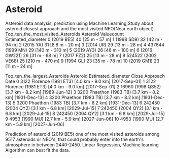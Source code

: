 # Asteroid
Asteroid data analysis, prediction using Machine Learning,Study about asteroid closest approach and the most visited NEO(Near earth object).
Top_ten_the_most_visited_Asteroids
             Asteroid  Valuecount Estimated_diameter
0           (2019 BE5)          40    [25 m -   57 m]
1           (1998 SD9)          32    [42 m -   94 m]
2            (2015 YA)          31   [8.8 m -   20 m]
3            (2014 UR)          29    [13 m -   28 m]
4     437844 (1999 MN)          29   [140 m -  310 m]
5           (2019 AY3)          26    [46 m -  100 m]
6         (2016 GW221)          26    [31 m -   68 m]
7           (2017 FZ2)          25    [13 m -   28 m]
8   524522 (2002 VE68)          25   [210 m -  470 m]
9            (1994 GL)          23    [35 m -   78 m]
10          (2019 GM1)          23    [11 m -   24 m]

Top_ten_the_largest_Asteroids
                   Asteroid  Estimated_diameter Close Approach Date
0   3122 Florence (1981 ET3)  [4.0 km -  9.0 km]       [2017-Sep-01]
1   3122 Florence (1981 ET3)  [4.0 km -  9.0 km]       [2017-Sep-01]
2          16960 (1998 QS52)  [3.7 km -  8.2 km]       [1989-Jun-12]
3    3200 Phaethon (1983 TB)  [3.7 km -  8.2 km]       [1931-Dec-13]
4    3200 Phaethon (1983 TB)  [3.7 km -  8.2 km]       [1931-Dec-13]
5    3200 Phaethon (1983 TB)  [3.7 km -  8.2 km]       [1931-Dec-13]
6          242450 (2004 QY2)  [3.1 km -  6.8 km]       [2029-Jul-15]
7          242450 (2004 QY2)  [3.1 km -  6.8 km]       [2029-Jul-15]
8          242450 (2004 QY2)  [3.1 km -  6.8 km]       [2029-Jul-15]
9             4953 (1990 MU)  [2.7 km -  5.9 km]       [2027-Jun-06]
10            4953 (1990 MU)  [2.7 km -  5.9 km]       [2027-Jun-06]

Prediction of asteroid (2019 BE5) one of the most visited asteroids among 9517 asteroids or NEO's, that could probably enter into the earth's atmosphere in between 2440-2450.
Linear Regression, Machine learning Algorithm can best fit the data.
